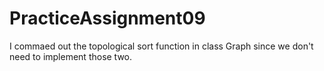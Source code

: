 # PracticeAssignment09

I commaed out the topological sort function in class Graph since we don't need to implement those two.
